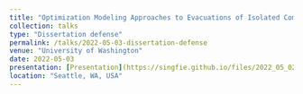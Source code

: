 ```yaml
---
title: "Optimization Modeling Approaches to Evacuations of Isolated Communities"
collection: talks
type: "Dissertation defense"
permalink: /talks/2022-05-03-dissertation-defense
venue: "University of Washington"
date: 2022-05-03
presentation: [Presentation](https://singfie.github.io/files/2022_05_02_KruteinKF_final_exam.pdf)
location: "Seattle, WA, USA"
---
```

